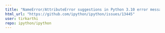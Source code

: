 ```yaml
---
title: "NameError/AttributeError suggestions in Python 3.10 error messages"
html_url: "https://github.com/ipython/ipython/issues/13445"
user: tirkarthi
repo: ipython/ipython
---
```


